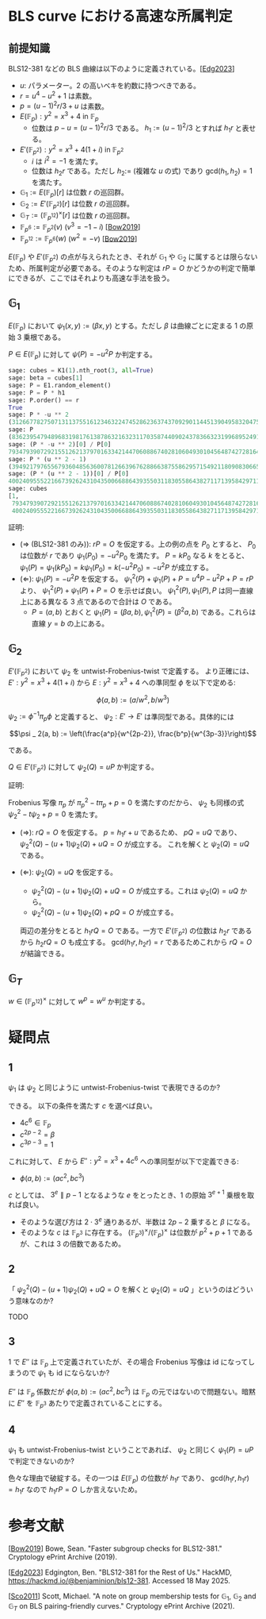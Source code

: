 # BLS curve における高速な所属判定

## 前提知識
BLS12-381 などの BLS 曲線は以下のように定義されている。[[Edg2023]]

- $u$: パラメーター。2 の高いベキを約数に持つべきである。
- $r = u^4 - u^2 + 1$ は素数。
- $p = (u-1)^2r/3 + u$ は素数。
- $E(\mathbb{F}_p): y^2 = x^3 + 4 \text{ in } \mathbb{F}_p$
  - 位数は $p-u = (u-1)^2r/3$ である。 $h_1 := (u-1)^2/3$ とすれば $h_1r$ と表せる。
- $E'(\mathbb{F} _ {p^2}): y^2 = x^3 + 4(1+i) \text{ in } \mathbb{F} _ {p^2}$
  - $i$ は $i^2 = -1$ を満たす。
  - 位数は $h_2r$ である。ただし $h_2 :=$ (複雑な $u$ の式) であり $\mathrm{gcd}(h_1,h_2) = 1$ を満たす。
- $\mathbb{G} _ 1 := E(\mathbb{F} _ p)[r]$ は位数 $r$ の巡回群。
- $\mathbb{G} _ 2 := E'(\mathbb{F} _ {p^2})[r]$ は位数 $r$ の巡回群。
- $\mathbb{G} _ T := (\mathbb{F} _ {p^{12}})^{\times}[r]$ は位数 $r$ の巡回群。
- $\mathbb{F} _ {p^{6}} := \mathbb{F} _ {p^{2}}(v)$ ($v^3 = -1-i$) [[Bow2019]]
- $\mathbb{F} _ {p^{12}} := \mathbb{F} _ {p^{6}}(w)$ ($w^2 = -v$) [[Bow2019]]

$E(\mathbb{F} _ p)$ や $E'(\mathbb{F} _ {p^2})$ の点が与えられたとき、それが $\mathbb{G}_1$ や $\mathbb{G}_2$ に属するとは限らないため、所属判定が必要である。そのような判定は $rP = O$ かどうかの判定で簡単にできるが、ここではそれよりも高速な手法を扱う。

## $\mathbb{G}_1$
$E(\mathbb{F} _ p)$ において $\psi_1(x, y) := (\beta x, y)$ とする。ただし $\beta$ は曲線ごとに定まる 1 の原始 3 乗根である。

$P \in E(\mathbb{F} _ p)$ に対して
$\psi(P) = -u^2P$ か判定する。


```python
sage: cubes = K1(1).nth_root(3, all=True)
sage: beta = cubes[1]
sage: P = E1.random_element()
sage: P = P * h1
sage: P.order() == r
True
sage: P * -u ** 2
(3126677827507131137551612346322474528623637437092901144513904958320475879900120620774809383224647715732722255433774 : 2527831556190061956651825641300690290268682906768534493232425655332412517060917145910874168229356977845274712227904 : 1)
sage: P
(836239547948968319817613878632163231170358744090243783663231996895249120411323177922833253354172930878767784380075 : 2527831556190061956651825641300690290268682906768534493232425655332412517060917145910874168229356977845274712227904 : 1)
sage: (P * -u ** 2)[0] / P[0]
793479390729215512621379701633421447060886740281060493010456487427281649075476305620758731620350
sage: P * (u ** 2 - 1)
(39492179765567936048563600781266396762886638755862957154921180908306650179394065745044992550195017426404232745938 : 2527831556190061956651825641300690290268682906768534493232425655332412517060917145910874168229356977845274712227904 : 1)
sage: (P * (u ** 2 - 1))[0] / P[0]
4002409555221667392624310435006688643935503118305586438271171395842971157480381377015405980053539358417135540939436
sage: cubes
[1,
 793479390729215512621379701633421447060886740281060493010456487427281649075476305620758731620350,
 4002409555221667392624310435006688643935503118305586438271171395842971157480381377015405980053539358417135540939436]
```

証明:
- ($\Rightarrow$ (BLS12-381 のみ)): $rP = O$ を仮定する。上の例の点を $P_0$ とすると、 $P_0$ は位数が $r$ であり $\psi _ 1(P _ 0) = -u^2P _ 0$ を満たす。 $P = kP _ 0$ なる $k$ をとると、 $\psi _ 1(P) = \psi _ 1(kP _ 0) = k\psi _ 1(P _ 0) = k(-u^2P _ 0) = -u^2 P$ が成立する。
- ($\Leftarrow$): $\psi _ 1(P) = -u^2P$ を仮定する。 $\psi _ 1^2(P) + \psi _ 1(P) + P = u^4P - u^2P + P = rP$ より、 $\psi _ 1^2(P) + \psi _ 1(P) + P = O$ を示せば良い。 $\psi _ 1^2(P), \psi _ 1(P), P$ は同一直線上にある異なる 3 点であるので合計は $O$ である。
  - $P = (a,b)$ とおくと $\psi _ 1(P) = (\beta a, b), \psi _ 1^2(P) = (\beta^2 a, b)$ である。これらは直線 $y = b$ の上にある。

## $\mathbb{G}_2$
$E'(\mathbb{F} _ {p^2})$ において $\psi _ 2$ を untwist-Frobenius-twist で定義する。
より正確には、 $E': y^2 = x^3 + 4(1+i)$ から $E: y^2 = x^3 + 4$ への準同型 $\phi$ を以下で定める:

$$\phi(a, b) := (a/w^2, b/w^3)$$

$\psi_2 := \phi^{-1} \pi_p \phi$ と定義すると、 $\psi_2: E' \to E'$ は準同型である。具体的には

$$\psi _ 2(a, b) := \left(\frac{a^p}{w^{2p-2}}, \frac{b^p}{w^{3p-3}}\right)$$

である。

$Q \in E'(\mathbb{F} _ {p^2})$ に対して
$\psi _ 2(Q) = uP$ か判定する。

証明:

Frobenius 写像 $\pi_p$ が $\pi _ p^2 - t\pi _ p + p = 0$ を満たすのだから、 $\psi_2$ も同様の式 $\psi _ 2^2 - t\psi _ 2 + p = 0$ を満たす。

- ($\Rightarrow$): $rQ = O$ を仮定する。 $p = h _ 1r + u$ であるため、 $pQ = uQ$ であり、 $\psi _ 2^2(Q) - (u+1) \psi _ 2(Q) + uQ = O$ が成立する。 これを解くと $\psi _ 2(Q) = uQ$ である。
- ($\Leftarrow$): $\psi _ 2(Q) = uQ$ を仮定する。
  - $\psi _ 2^2(Q) - (u+1) \psi _ 2(Q) + uQ = O$ が成立する。これは $\psi _ 2(Q) = uQ$ から。
  - $\psi _ 2^2(Q) - (u+1) \psi _ 2(Q) + pQ = O$ が成立する。
  
  両辺の差分をとると $h _ 1rQ = O$ である。一方で $E'(\mathbb{F} _ {p^2})$ の位数は $h _ 2r$ であるから $h _ 2rQ = O$ も成立する。 $\mathrm{gcd}(h _ 1r, h _ 2r) = r$ であるためこれから $rQ = O$ が結論できる。


## $\mathbb{G}_T$
$w \in (\mathbb{F} _ {p^{12}})^{\times}$ に対して
$w^p = w^u$ か判定する。

# 疑問点
## 1
$\psi_1$ は $\psi_2$ と同じように untwist-Frobenius-twist で表現できるのか?

できる。 以下の条件を満たす $c$ を選べば良い。
- $4c^6 \in \mathbb{F} _ p$
- $c^{2p-2} = \beta$
- $c^{3p-3} = 1$

これに対して、 $E$ から $E'': y^2 = x^3 + 4c^6$ への準同型が以下で定義できる:
- $\phi(a, b) := (ac^2, bc^3)$

$c$ としては、 $3^e \mathrel{\|} p-1$ となるような $e$ をとったとき、1 の原始 $3^{e+1}$ 乗根を取れば良い。
- そのような選び方は $2 \cdot 3^e$ 通りあるが、半数は $2p-2$ 乗すると $\beta$ になる。
- そのような $c$ は $\mathbb{F} _ {p^3}$ に存在する。 $(\mathbb{F} _ {p^3})^{\times} / (\mathbb{F} _ {p})^{\times}$ は位数が $p^2+p+1$ であるが、これは 3 の倍数であるため。

## 2
「 $\psi _ 2^2(Q) - (u+1) \psi _ 2(Q) + uQ = O$ を解くと $\psi _ 2(Q) = uQ$ 」というのはどういう意味なのか?

TODO

## 3
1 で $E''$ は $\mathbb{F} _ {p}$ 上で定義されていたが、その場合 Frobenius 写像は id になってしまうので $\psi _ 1$ も id にならないか?

$E''$ は $\mathbb{F} _ {p}$ 係数だが $\phi(a, b) := (ac^2, bc^3)$ は $\mathbb{F} _ {p}$ の元ではないので問題ない。暗黙に $E''$ を $\mathbb{F} _ {p^{3}}$ あたりで定義されていることにする。

## 4
$\psi _ 1$ も untwist-Frobenius-twist ということであれば、 $\psi _ 2$ と同じく $\psi _ 1(P) = uP$ で判定できないのか?

色々な理由で破綻する。その一つは $E(\mathbb{F} _ p)$ の位数が $h _ 1r$ であり、 $\mathrm{gcd}(h _ 1r, h _ 1r) = h _ 1r$ なので $h _ 1rP = O$ しか言えないため。


# 参考文献

[[Bow2019]] Bowe, Sean. "Faster subgroup checks for BLS12-381." Cryptology ePrint Archive (2019).

[[Edg2023]] Edgington, Ben. "BLS12-381 for the Rest of Us." HackMD, <https://hackmd.io/@benjaminion/bls12-381>. Accessed 18 May 2025.

[[Sco2011]] Scott, Michael. "A note on group membership tests for $\mathbb{G} _ 1$, $\mathbb{G} _ 2$ and $\mathbb{G} _ T$ on BLS pairing-friendly curves." Cryptology ePrint Archive (2021).

[Bow2019]: https://eprint.iacr.org/2019/814

[Sco2011]: https://eprint.iacr.org/2021/1130

[Edg2023]: https://hackmd.io/@benjaminion/bls12-381
